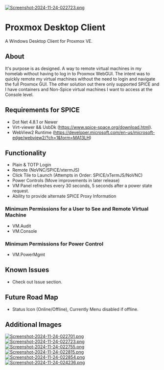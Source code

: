 [![Screenshot-2024-11-24-022723.png](https://i.postimg.cc/13Gsf5rW/Screenshot-2024-11-24-022723.png)](https://postimg.cc/DSwtNhDs)

# Proxmox Desktop Client

A Windows Desktop Client for Proxmox VE.

## About
It's purpose is as designed. A way to remote virtual machines in my homelab without having to log in to Proxmox WebGUI.
The intent was to quickly remote my virtual machines without the need to login and navigate the full Proxmox GUI. The
other solution out there only supported SPICE and I have containers and Non-Spice virtual machines I want to access at the
Console level.

## Requirements for SPICE
- Dot Net 4.8.1 or Newer
- Virt-viewer && UsbDk (https://www.spice-space.org/download.html).
- WebView2 Runtime (https://developer.microsoft.com/en-us/microsoft-edge/webview2/?ch=1&form=MA13LH)

## Functionality
- Plain & TOTP Login
- Remote (NoVNC/SPICE/xtermJS)
- Click Tile to Launch (Attempts in Order: SPICE/xTermJS/NoVNC)
- Power Controls (Move improvements in later release)
- VM Panel refreshes every 30 seconds, 5 seconds after a power state request.
- Ability to provide alternate SPICE Proxy Information

### Minimum Permissions for a User to See and Remote Virtual Machine
- VM.Audit
- VM.Console

### Minimum Permissions for Power Control
- VM.PowerMgmt

## Known Issues
- Check out Issue section.

## Future Road Map
- Status Icon (Online/Offline), Currently Menu disabled if offline.

## Additional Images
[![Screenshot-2024-11-24-022701.png](https://i.postimg.cc/d3ftmHh4/Screenshot-2024-11-24-022701.png)](https://postimg.cc/WqMvs76k)
[![Screenshot-2024-11-24-022723.png](https://i.postimg.cc/13Gsf5rW/Screenshot-2024-11-24-022723.png)](https://postimg.cc/DSwtNhDs)
[![Screenshot-2024-11-24-022755.png](https://i.postimg.cc/k57983j7/Screenshot-2024-11-24-022755.png)](https://postimg.cc/dhNzPXPf)
[![Screenshot-2024-11-24-022815.png](https://i.postimg.cc/0QQsWGR3/Screenshot-2024-11-24-022815.png)](https://postimg.cc/ns6gMDLY)
[![Screenshot-2024-11-24-022854.png](https://i.postimg.cc/G90nmZ8w/Screenshot-2024-11-24-022854.png)](https://postimg.cc/MfYFs3md)
[![Screenshot-2024-11-24-024236.png](https://i.postimg.cc/XNrZXdGQ/Screenshot-2024-11-24-024236.png)](https://postimg.cc/K4ycHK5M)